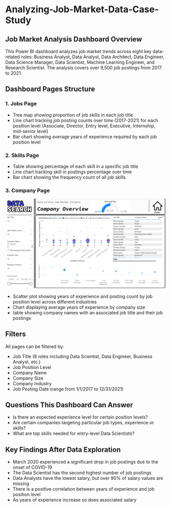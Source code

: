 # Analyzing-Job-Market-Data-Case-Study

## Job Market Analysis Dashboard Overview

This Power BI dashboard analyzes job market trends across eight key data-related roles: Business Analyst, Data Analyst, Data Architect, Data Engineer, Data Science Manager, Data Scientist, Machine Learning Engineer, and Research Scientist. The analysis covers over 9,500 job postings from 2017 to 2021.

## Dashboard Pages Structure

### 1. Jobs Page

- Tree map showing proportion of job skills in each job title
- Line chart tracking job posting counts over time (2017-2021) for each position level (Associate, Director, Entry level, Executive, Internship, mid-senior level)
- Bar chart showing average years of experience required by each job position level

### 2. Skills Page

- Table showing percentage of each skill in a specific job title
- Line chart tracking skill in postings percentage over time
- Bar chart showing the frequency count of all job skills

### 3. Company Page
![Alt text](Preview/Company%20Page.PNG)

- Scatter plot showing years of experience and posting count by job position level across different industries
- Chart displaying average years of experience by company size
- table showing company names with an associated job title and their job postings

## Filters

All pages can be filtered by:

- Job Title (8 roles including Data Scientist, Data Engineer, Business Analyst, etc.)
- Job Position Level
- Company Name
- Company Size
- Company Industry
- Job Posting Date (range from 1/1/2017 to 12/31/2021)
  
## Questions This Dashboard Can Answer

- Is there an expected experience level for certain position levels?
- Are certain companies targeting particular job types, experience or skills?
- What are top skills needed for entry-level Data Scientists?
  
## Key Findings After Data Exploration

- March 2020 experienced a significant drop in job postings due to the onset of COVID-19
- The Data Scientist has the second highest number of job postings
- Data Analysts have the lowest salary, but over 90% of salary values are missing
- There is a positive correlation between years of experience and job position level
- As years of experience increase so does associated salary
